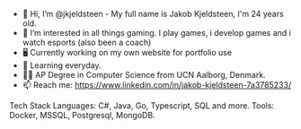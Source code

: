- 👋 Hi, I’m @jkjeldsteen - My full name is Jakob Kjeldsteen, I'm 24 years old.
- 👀 I’m interested in all things gaming. I play games, i develop games and i watch esports (also been a coach)
- 🖥️ Currently working on my own website for portfolio use
- 🌱 Learning everyday.
- 🧑‍🏫 AP Degree in Computer Science from UCN Aalborg, Denmark.
- 📫 Reach me: https://www.linkedin.com/in/jakob-kjeldsteen-7a3785233/

Tech Stack
Languages: C#, Java, Go, Typescript, SQL and more.
Tools: Docker, MSSQL, Postgresql, MongoDB.
<!---
jkjeldsteen/jkjeldsteen is a ✨ special ✨ repository because its `README.md` (this file) appears on your GitHub profile.
You can click the Preview link to take a look at your changes.
--->

